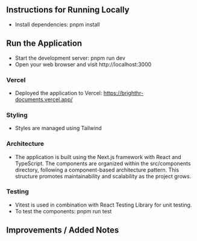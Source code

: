 ## Instructions for Running Locally

- Install dependencies: pnpm install

## Run the Application

- Start the development server: pnpm run dev
- Open your web browser and visit http://localhost:3000

### Vercel

- Deployed the application to Vercel: https://brighthr-documents.vercel.app/

### Styling

- Styles are managed using Tailwind

### Architecture

- The application is built using the Next.js framework with React and TypeScript. The components are organized within the src/components directory, following a component-based architecture pattern. This structure promotes maintainability and scalability as the project grows.

### Testing

- Vitest is used in combination with React Testing Library for unit testing.
- To test the components: pnpm run test

## Improvements / Added Notes
